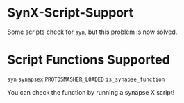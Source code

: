# SynX-Script-Support

Some scripts check for `syn`, but this problem is now solved.

# Script Functions Supported
`syn`
`synapsex`
`PROTOSMASHER_LOADED`
`is_synapse_function`

You can check the function by running a synapse X script!
